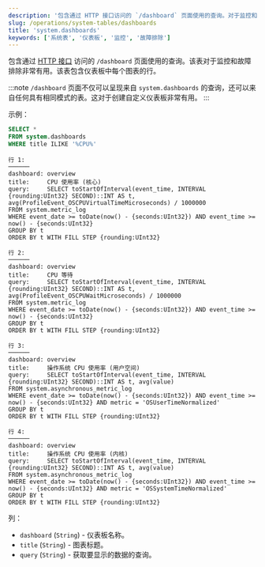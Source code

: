 ```yaml
---
description: '包含通过 HTTP 接口访问的 `/dashboard` 页面使用的查询。对于监控和故障排除非常有用。'
slug: /operations/system-tables/dashboards
title: 'system.dashboards'
keywords: ['系统表', '仪表板', '监控', '故障排除']
---
```


包含通过 [HTTP 接口](/interfaces/http.md) 访问的 `/dashboard` 页面使用的查询。该表对于监控和故障排除非常有用。该表包含仪表板中每个图表的行。

:::note
`/dashboard` 页面不仅可以呈现来自 `system.dashboards` 的查询，还可以来自任何具有相同模式的表。这对于创建自定义仪表板非常有用。
:::

示例：

``` sql
SELECT *
FROM system.dashboards
WHERE title ILIKE '%CPU%'
```

``` text
行 1:
──────
dashboard: overview
title:     CPU 使用率 (核心)
query:     SELECT toStartOfInterval(event_time, INTERVAL {rounding:UInt32} SECOND)::INT AS t, avg(ProfileEvent_OSCPUVirtualTimeMicroseconds) / 1000000
FROM system.metric_log
WHERE event_date >= toDate(now() - {seconds:UInt32}) AND event_time >= now() - {seconds:UInt32}
GROUP BY t
ORDER BY t WITH FILL STEP {rounding:UInt32}

行 2:
──────
dashboard: overview
title:     CPU 等待
query:     SELECT toStartOfInterval(event_time, INTERVAL {rounding:UInt32} SECOND)::INT AS t, avg(ProfileEvent_OSCPUWaitMicroseconds) / 1000000
FROM system.metric_log
WHERE event_date >= toDate(now() - {seconds:UInt32}) AND event_time >= now() - {seconds:UInt32}
GROUP BY t
ORDER BY t WITH FILL STEP {rounding:UInt32}

行 3:
──────
dashboard: overview
title:     操作系统 CPU 使用率 (用户空间)
query:     SELECT toStartOfInterval(event_time, INTERVAL {rounding:UInt32} SECOND)::INT AS t, avg(value)
FROM system.asynchronous_metric_log
WHERE event_date >= toDate(now() - {seconds:UInt32}) AND event_time >= now() - {seconds:UInt32} AND metric = 'OSUserTimeNormalized'
GROUP BY t
ORDER BY t WITH FILL STEP {rounding:UInt32}

行 4:
──────
dashboard: overview
title:     操作系统 CPU 使用率 (内核)
query:     SELECT toStartOfInterval(event_time, INTERVAL {rounding:UInt32} SECOND)::INT AS t, avg(value)
FROM system.asynchronous_metric_log
WHERE event_date >= toDate(now() - {seconds:UInt32}) AND event_time >= now() - {seconds:UInt32} AND metric = 'OSSystemTimeNormalized'
GROUP BY t
ORDER BY t WITH FILL STEP {rounding:UInt32}
```

列：

- `dashboard` (`String`) - 仪表板名称。
- `title` (`String`) - 图表标题。
- `query` (`String`) - 获取要显示的数据的查询。
